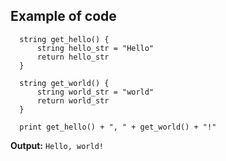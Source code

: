 ## Example of code
```
  string get_hello() {
      string hello_str = "Hello"
      return hello_str
  }

  string get_world() {
      string world_str = "world"
      return world_str
  }

  print get_hello() + ", " + get_world() + "!"
```

**Output:**
```Hello, world!```
